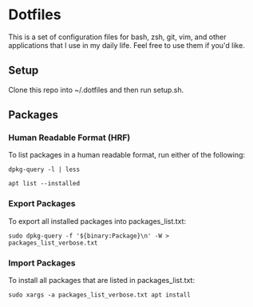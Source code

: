 # Dotfiles
This is a set of configuration files for bash, zsh, git, vim, and other applications that I use in my daily life. Feel free to use them if you'd like.

## Setup
Clone this repo into ~/.dotfiles and then run setup.sh.

## Packages

### Human Readable Format (HRF)
To list packages in a human readable format, run either of the following:

```dpkg-query -l | less```

```apt list --installed```

### Export Packages
To export all installed packages into packages_list.txt:

```sudo dpkg-query -f '${binary:Package}\n' -W > packages_list_verbose.txt```

### Import Packages
To install all packages that are listed in packages_list.txt:

```sudo xargs -a packages_list_verbose.txt apt install```
